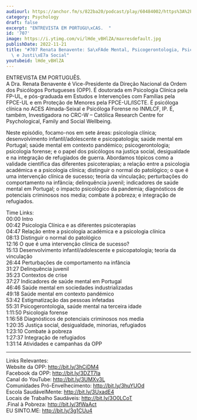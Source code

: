 ```yaml
---
audiourl: https://anchor.fm/s/822ba20/podcast/play/60484002/https%3A%2F%2Fd3ctxlq1ktw2nl.cloudfront.net%2Fstaging%2F2022-10-11%2F54011f50-6481-a019-317e-04371c8392c1.m4a
category: Psychology
draft: false
excerpt: "ENTREVISTA EM PORTUGU\xCAS.  "
id: '707'
image: https://i.ytimg.com/vi/lHde_vBHlZA/maxresdefault.jpg
publishDate: 2022-11-21
title: "#707 Renata Benavente: Sa\xFAde Mental, Psicogerontologia, Psicologia Forense\
  \ e Justi\xE7a Social"
youtubeid: lHde_vBHlZA
---
```

<div class="timelinks">

ENTREVISTA EM PORTUGUÊS.  
A Dra. Renata Benavente é Vice-Presidente da Direção Nacional da Ordem dos Psicólogos Portugueses (OPP). É doutorada em Psicologia Clínica pela FP-UL, e pós-graduada em Estudos e Intervenções com Famílias pela FPCE-UL e em Proteção de Menores pela FPCE-UL/ISCTE. É psicóloga clínica no ACES Almada-Seixal e Psicóloga Forense no INMLCF, IP. É, também, Investigadora no CRC-W – Católica Research Centre for Psychological, Family and Social Wellbeing.

Neste episódio, focamo-nos em sete áreas: psicologia clínica; desenvolvimento infantil/adolescente e psicopatologia; saúde mental em Portugal; saúde mental em contexto pandémico; psicogerontologia; psicologia forense; e o papel dos psicólogos na justiça social, desigualdade e na integração de refugiados de guerra. Abordamos tópicos como a validade científica das diferentes psicoterapias; a relação entre a psicologia académica e a psicologia clínica; distinguir o normal do patológico; o que é uma intervenção clínica de sucesso; teoria da vinculação; perturbações do comportamento na infância; delinquência juvenil; indicadores de saúde mental em Portugal; o impacto psicológico da pandemia; diagnósticos de potenciais criminosos nos media; combate à pobreza; e integração de refugiados.

Time Links:  
<time>00:00</time> Intro  
<time>00:42</time> Psicologia Clínica e as diferentes psicoterapias  
<time>04:47</time> Relação entre a psicologia académica e a psicologia clínica  
<time>08:13</time> Distinguir o normal do patológico  
<time>12:16</time> O que é uma intervenção clínica de sucesso?  
<time>15:13</time> Desenvolvimento infantil/adolescente e psicopatologia; teoria da vinculação  
<time>26:44</time> Perturbações de comportamento na infância  
<time>31:27</time> Delinquência juvenil  
<time>35:23</time> Contextos de crise  
<time>37:27</time> Indicadores de saúde mental em Portugal  
<time>46:46</time> Saúde mental em sociedades industrializadas  
<time>49:18</time> Saúde mental em contexto pandémico  
<time>53:42</time> Estigmatização das pessoas infetadas  
<time>55:31</time> Psicogerontologia, saúde mental na terceira idade  
<time>1:11:50</time> Psicologia forense  
<time>1:16:58</time> Diagnósticos de potenciais criminosos nos media  
<time>1:20:35</time> Justiça social, desigualdade, minorias, refugiados  
<time>1:23:10</time> Combate à pobreza  
<time>1:27:37</time> Integração de refugiados  
<time>1:31:14</time> Atividades e campanhas da OPP

---

Links Relevantes:  
Website da OPP: http://bit.ly/3hCiDM4  
Facebook da OPP: http://bit.ly/3DZT7Ia  
Canal do YouTube: http://bit.ly/3UMXv3L  
Comunidades Pró-Envelhecimento: http://bit.ly/3huYUOd  
Escola SaudávelMente: http://bit.ly/3UxadE4  
Locais de Trabalho Saudáveis: http://bit.ly/3O0LCoT  
.Final à Pobreza: http://bit.ly/3fWaAct  
EU SINTO.ME: http://bit.ly/3g1CUu4
</div>

